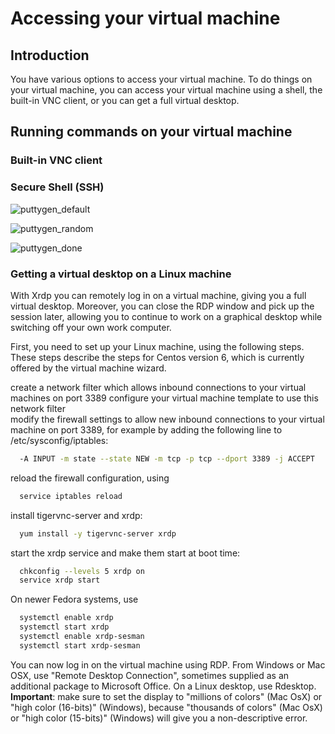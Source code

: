 # Accessing your virtual machine

## Introduction

You have various options to access your virtual machine. To do things on your virtual machine, you can access your virtual machine using a shell, the built-in VNC client, or you can get a full virtual desktop. 

## Running commands on your virtual machine

### Built-in VNC client

### Secure Shell (SSH)

![puttygen_default](https://git.osd.surfsara.nl/cloud-adm/OpenNebula-4.12-deployment/uploads/d7f608312a9947b9d4dbe5f7f89aa752/puttygen_default.png)

![puttygen_random](https://git.osd.surfsara.nl/cloud-adm/OpenNebula-4.12-deployment/uploads/e620c352d8d92772119c456ccb97a617/puttygen_random.png)

![puttygen_done](https://git.osd.surfsara.nl/cloud-adm/OpenNebula-4.12-deployment/uploads/c734039e680a3dcfa385fc11fbd58c94/puttygen_done.png)



### Getting a virtual desktop on a Linux machine

With Xrdp you can remotely log in on a virtual machine, giving you a full virtual desktop. Moreover, you can close the RDP window and pick up the session later, allowing you to continue to work on a graphical desktop while switching off your own work computer.

First, you need to set up your Linux machine, using the following steps. These steps describe the steps for Centos version 6, which is currently offered by the virtual machine wizard.

create a network filter which allows inbound connections to your virtual machines on port 3389 
configure your virtual machine template to use this network filter  
modify the firewall settings to allow new inbound connections to your virtual machine on port 3389, for example by adding the following line to /etc/sysconfig/iptables:
``` bash
  -A INPUT -m state --state NEW -m tcp -p tcp --dport 3389 -j ACCEPT
```
 reload the firewall configuration, using
``` bash
  service iptables reload
```
 install tigervnc-server and xrdp:
``` bash
  yum install -y tigervnc-server xrdp
```
 start the xrdp service and make them start at boot time:
``` bash
  chkconfig --levels 5 xrdp on
  service xrdp start
```
On newer Fedora systems, use
``` bash
  systemctl enable xrdp
  systemctl start xrdp
  systemctl enable xrdp-sesman
  systemctl start xrdp-sesman
```
 You can now log in on the virtual machine using RDP. From Windows or Mac OSX, use "Remote Desktop Connection", sometimes supplied as an additional package to Microsoft Office. On a Linux desktop, use Rdesktop. **Important**: make sure to set the display to "millions of colors" (Mac OsX) or "high color (16-bits)" (Windows), because "thousands of colors" (Mac OsX) or "high color (15-bits)" (Windows) will give you a non-descriptive error.
 


